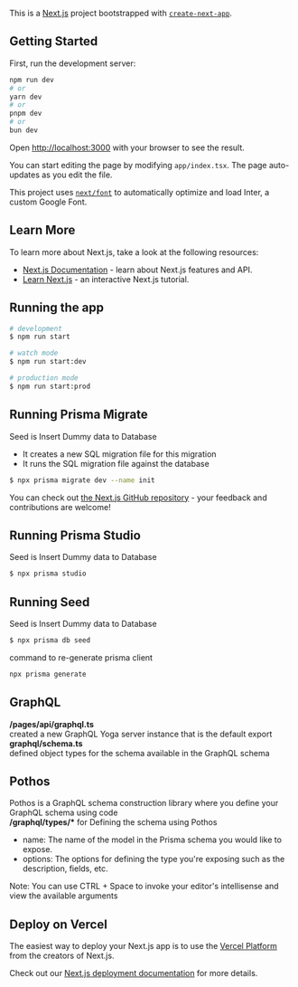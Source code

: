 This is a [Next.js](https://nextjs.org/) project bootstrapped with [`create-next-app`](https://github.com/vercel/next.js/tree/canary/packages/create-next-app).

## Getting Started

First, run the development server:

```bash
npm run dev
# or
yarn dev
# or
pnpm dev
# or
bun dev
```

Open [http://localhost:3000](http://localhost:3000) with your browser to see the result.

You can start editing the page by modifying `app/index.tsx`. The page auto-updates as you edit the file.

This project uses [`next/font`](https://nextjs.org/docs/basic-features/font-optimization) to automatically optimize and load Inter, a custom Google Font.

## Learn More

To learn more about Next.js, take a look at the following resources:

- [Next.js Documentation](https://nextjs.org/docs) - learn about Next.js features and API.
- [Learn Next.js](https://nextjs.org/learn) - an interactive Next.js tutorial.

## Running the app

```bash
# development
$ npm run start

# watch mode
$ npm run start:dev

# production mode
$ npm run start:prod
```

## Running Prisma Migrate
Seed is Insert Dummy data to Database
<ul>
    <li>It creates a new SQL migration file for this migration</li>
    <li>It runs the SQL migration file against the database</li>
</ul>

```bash
$ npx prisma migrate dev --name init
```

You can check out [the Next.js GitHub repository](https://github.com/vercel/next.js/) - your feedback and contributions are welcome!

## Running Prisma Studio
Seed is Insert Dummy data to Database
```bash
$ npx prisma studio
```

## Running Seed
Seed is Insert Dummy data to Database
```bash
$ npx prisma db seed
```

command to re-generate prisma client
```bash
npx prisma generate
```
## GraphQL
<strong>/pages/api/graphql.ts</strong><br/>
created a new GraphQL Yoga server instance that is the default export <br/>
<strong>graphql/schema.ts</strong><br/>
defined object types for the schema available in the GraphQL schema<br/>


## Pothos
Pothos is a GraphQL schema construction library where you define your GraphQL schema using code <br/>
<strong>/graphql/types/*</strong> for Defining the schema using Pothos
<ul>
<li>name: The name of the model in the Prisma schema you would like to expose.</li>
<li>options: The options for defining the type you're exposing such as the description, fields, etc.</li>
</ul>
Note: You can use CTRL + Space to invoke your editor's intellisense and view the available arguments

## Deploy on Vercel

The easiest way to deploy your Next.js app is to use the [Vercel Platform](https://vercel.com/new?utm_medium=default-template&filter=next.js&utm_source=create-next-app&utm_campaign=create-next-app-readme) from the creators of Next.js.

Check out our [Next.js deployment documentation](https://nextjs.org/docs/deployment) for more details.
